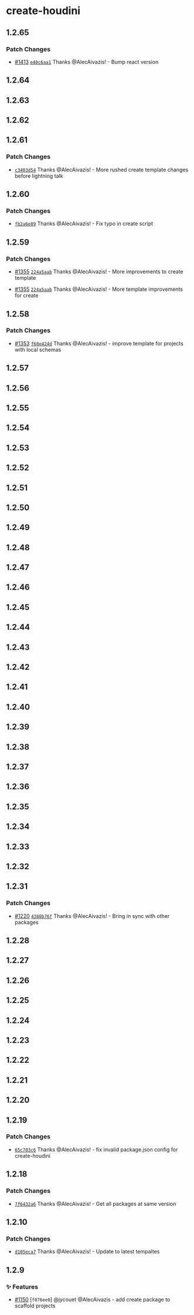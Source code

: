 # create-houdini

## 1.2.65

### Patch Changes

-   [#1413](https://github.com/HoudiniGraphql/houdini/pull/1413) [`e40c6aa1`](https://github.com/HoudiniGraphql/houdini/commit/e40c6aa19e78899c2e958503802029a1f5d257ee) Thanks @AlecAivazis! - Bump react version

## 1.2.64

## 1.2.63

## 1.2.62

## 1.2.61

### Patch Changes

-   [`c3403d54`](https://github.com/HoudiniGraphql/houdini/commit/c3403d5486cb9b786354a79e39b04189aae2334c) Thanks @AlecAivazis! - More rushed create template changes before lightning talk

## 1.2.60

### Patch Changes

-   [`fb2a6e89`](https://github.com/HoudiniGraphql/houdini/commit/fb2a6e89e55abc1bcf189c4ba45488573afcffdc) Thanks @AlecAivazis! - Fix typo in create script

## 1.2.59

### Patch Changes

-   [#1355](https://github.com/HoudiniGraphql/houdini/pull/1355) [`224a5aab`](https://github.com/HoudiniGraphql/houdini/commit/224a5aabf39088177b3a65aa2509ea240c9643f9) Thanks @AlecAivazis! - More improvements to create template

-   [#1355](https://github.com/HoudiniGraphql/houdini/pull/1355) [`224a5aab`](https://github.com/HoudiniGraphql/houdini/commit/224a5aabf39088177b3a65aa2509ea240c9643f9) Thanks @AlecAivazis! - More template improvements for create

## 1.2.58

### Patch Changes

-   [#1353](https://github.com/HoudiniGraphql/houdini/pull/1353) [`f68e424d`](https://github.com/HoudiniGraphql/houdini/commit/f68e424d4b5df93dc0a6825a10947c1c478571d3) Thanks @AlecAivazis! - improve template for projects with local schemas

## 1.2.57

## 1.2.56

## 1.2.55

## 1.2.54

## 1.2.53

## 1.2.52

## 1.2.51

## 1.2.50

## 1.2.49

## 1.2.48

## 1.2.47

## 1.2.46

## 1.2.45

## 1.2.44

## 1.2.43

## 1.2.42

## 1.2.41

## 1.2.40

## 1.2.39

## 1.2.38

## 1.2.37

## 1.2.36

## 1.2.35

## 1.2.34

## 1.2.33

## 1.2.32

## 1.2.31

### Patch Changes

-   [#1220](https://github.com/HoudiniGraphql/houdini/pull/1220) [`4388b76f`](https://github.com/HoudiniGraphql/houdini/commit/4388b76fdaa356b9ff23250016c7f0932562d08e) Thanks @AlecAivazis! - Bring in sync with other packages

## 1.2.28

## 1.2.27

## 1.2.26

## 1.2.25

## 1.2.24

## 1.2.23

## 1.2.22

## 1.2.21

## 1.2.20

## 1.2.19

### Patch Changes

-   [`65c703c6`](https://github.com/HoudiniGraphql/houdini/commit/65c703c6c97e3ae4cdc8c676594a36f40ac70844) Thanks @AlecAivazis! - fix invalid package.json config for create-houdini

## 1.2.18

### Patch Changes

-   [`7f6432a6`](https://github.com/HoudiniGraphql/houdini/commit/7f6432a6be5bd7bb7831f21ebe134698f1e2f072) Thanks @AlecAivazis! - Get all packages at same version

## 1.2.10

### Patch Changes

-   [`d105eca7`](https://github.com/HoudiniGraphql/houdini/commit/d105eca704590f7e534d90bf0ab8fef6e25cb229) Thanks @AlecAivazis! - Update to latest tempaltes

## 1.2.9

### ✨ Features

-   [#1150](https://github.com/HoudiniGraphql/houdini/pull/1150) [`f076ee0`] @jycouet @AlecAivazis - add create package to scaffold projects
